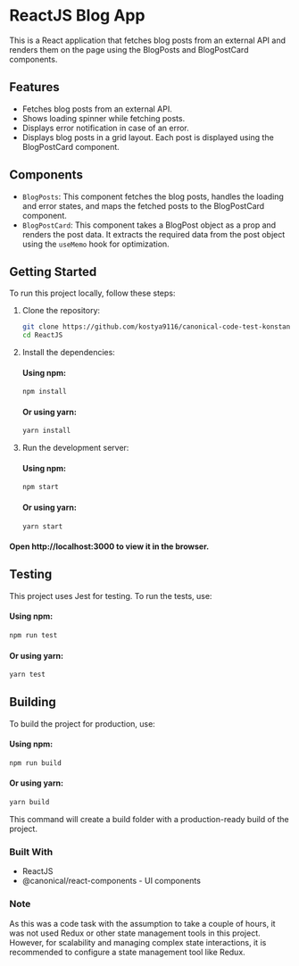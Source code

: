# ReactJS Blog App

This is a React application that fetches blog posts from an external API and renders them on the page using the BlogPosts and BlogPostCard components.

## Features

- Fetches blog posts from an external API.
- Shows loading spinner while fetching posts.
- Displays error notification in case of an error.
- Displays blog posts in a grid layout. Each post is displayed using the BlogPostCard component.

## Components

- `BlogPosts`: This component fetches the blog posts, handles the loading and error states, and maps the fetched posts to the BlogPostCard component.
- `BlogPostCard`: This component takes a BlogPost object as a prop and renders the post data. It extracts the required data from the post object using the `useMemo` hook for optimization.

## Getting Started

To run this project locally, follow these steps:

1. Clone the repository:

   ```bash
   git clone https://github.com/kostya9116/canonical-code-test-konstantin-harutyunyan.git
   cd ReactJS

2. Install the dependencies:
  
   #### Using npm:
   ```bash
   npm install
    ```
  
   #### Or using yarn:
   ```bash
   yarn install
   ```
   
3. Run the development server:
   
   #### Using npm:
   ```bash
   npm start
   ```
   #### Or using yarn:
   ```bash
   yarn start
   ```
#### Open http://localhost:3000 to view it in the browser.

## Testing

This project uses Jest for testing. To run the tests, use:

#### Using npm:
   ```bash
   npm run test
   ```
#### Or using yarn:
   ```bash
   yarn test
   ```

## Building

To build the project for production, use:

#### Using npm:
   ```bash
   npm run build
   ```
#### Or using yarn:
   ```bash
   yarn build
   ```

This command will create a build folder with a production-ready build of the project.

### Built With
- ReactJS
- @canonical/react-components - UI components

### Note

As this was a code task with the assumption to take a couple of hours, it was not used Redux or other state management tools in this project. However, for scalability and managing complex state interactions, it is recommended to configure a state management tool like Redux.
